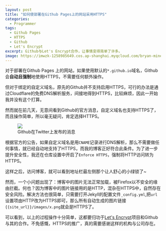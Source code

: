```yaml
---
layout: post
title: "如何使部署在Github Pages上的网站采用HTTPS"
categories:
  - Programmer
tags:
  - Github Pages
  - HTTPS
  - Github
  - Let's Encrypt
excerpt: Github与Let's Encrypt合作，让事情变得简单了许多。
image: https://imwzk-1258985649.cos.ap-shanghai.myqcloud.com/bryan-minear-368010-unsplash.jpg
---
```


对于部署在Github Pages 上的网站，如果使用默认的`*.github.io`域名，Github 会**自动且强制**地使用HTTPS，不需要任何额外操作。

但对于绑定的自定义域名，原先的Github并不支持启用HTTPS，可行的办法是通过Cloudflare的免费DNS解析服务，间接地得到HTTPS，比较麻烦，因此一开始我并没有这个打算。

然而就在前几天，无意间看到Github的官方消息，自定义域名也支持HTTPS了，而且操作简单，所以毫无疑问，肯定选择HTTPS。

<figure>
    <a href="https://imwzk-1258985649.cos.ap-shanghai.myqcloud.com/github-https-twitter.png"><img src="https://imwzk-1258985649.cos.ap-shanghai.myqcloud.com/github-https-twitter.png"></a>
    <figcaption>Github在Twitter上发布的消息</figcaption>
</figure>

根据官方的公告，如果自定义域名是用`CNAME`记录进行DNS解析，那么不需要做任何事情，就已经自动地支持了HTTPS，而我的博客正好符合此条件。为了进一步提升安全性，我还在仓库设置中开启了`Enforce HTTPS`，强制将HTTP访问转为HTTPS。

这样之后，访问博客，就可以看到地址栏最左侧那个让人舒心的小绿锁了~

然而，一个小问题出现了：博客中的图片无法正常加载，被Firefox以不安全的缘由拦截。何也？因为博客中的图片链接用的是HTTP，混杂在HTTPS中，自然存在安全风险。解决方法也很简单，只需要打开Jekyll的配置文件`_config.yml`,把`url`设置项由HTTP改为HTTPS即可，那么所有自动生成的图片链接`{{site_url}}/images/x.png`就会是HTTPS了。

可以看到，以上的过程操作十分简单，这都要归功于[Let's Encrypt](https://letsencrypt.org/)项目和Github与其的合作。不免感慨，HTTPS的推广，真的需要感谢这样的机构与公司存在。





